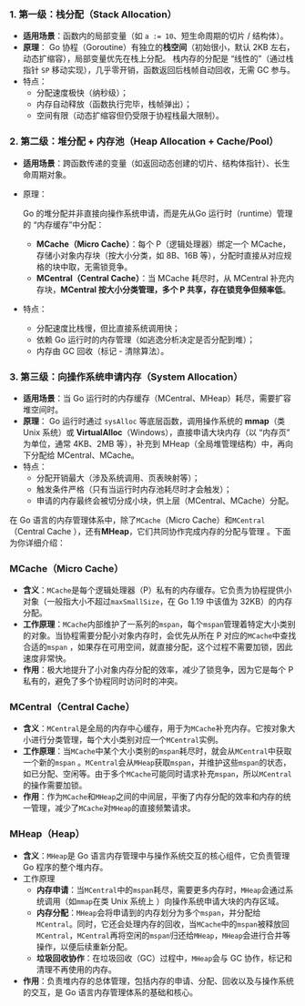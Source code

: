 ### **1. 第一级：栈分配（Stack Allocation）**

- **适用场景**：函数内的局部变量（如 `a := 10`、短生命周期的切片 / 结构体）。
- **原理**：
  Go 协程（Goroutine）有独立的**栈空间**（初始很小，默认 2KB 左右，动态扩缩容），局部变量优先在栈上分配。
  栈内存的分配是 “线性的”（通过栈指针 `SP` 移动实现），几乎零开销，函数返回后栈帧自动回收，无需 GC 参与。
- 特点：
  - 分配速度极快（纳秒级）；
  - 内存自动释放（函数执行完毕，栈帧弹出）；
  - 空间有限（动态扩缩容但仍受限于协程栈最大限制）。

### **2. 第二级：堆分配 + 内存池（Heap Allocation + Cache/Pool）**

- **适用场景**：跨函数传递的变量（如返回动态创建的切片、结构体指针）、长生命周期对象。

- 原理：

  Go 的堆分配并非直接向操作系统申请，而是先从Go 运行时（runtime）管理的 “内存缓存”中分配：

  - **MCache（Micro Cache）**：每个 P（逻辑处理器）绑定一个 MCache，存储小对象内存块（按大小分类，如 8B、16B 等），分配时直接从对应规格的块中取，无需锁竞争。
  - **MCentral（Central Cache）**：当 MCache 耗尽时，从 MCentral 补充内存块，**MCentral 按大小分类管理，多个 P 共享，存在锁竞争但频率低**。

- 特点：

  - 分配速度比栈慢，但比直接系统调用快；
  - 依赖 Go 运行时的内存管理（如逃逸分析决定是否分配到堆）；
  - 内存由 GC 回收（标记 - 清除算法）。

### **3. 第三级：向操作系统申请内存（System Allocation）**

- **适用场景**：当 Go 运行时的内存缓存（MCentral、MHeap）耗尽，需要扩容堆空间时。
- **原理**：
  Go 运行时通过 `sysAlloc` 等底层函数，调用操作系统的 **mmap**（类 Unix 系统）或 **VirtualAlloc**（Windows），直接申请大块内存（以 “内存页” 为单位，通常 4KB、2MB 等），补充到 MHeap（全局堆管理结构）中，再向下分配给 MCentral、MCache。
- 特点：
  - 分配开销最大（涉及系统调用、页表映射等）；
  - 触发条件严格（只有当运行时内存池耗尽时才会触发）；
  - 申请的内存最终会被切分成小块，供上层（MCentral、MCache）分配。

在 Go 语言的内存管理体系中，除了`MCache`（Micro Cache）和`MCentral`（Central Cache ），还有**MHeap**，它们共同协作完成内存的分配与管理 。下面为你详细介绍：

### MCache（Micro Cache）

- **含义**：`MCache`是每个逻辑处理器（P）私有的内存缓存。它负责为协程提供小对象（一般指大小不超过`maxSmallSize`，在 Go 1.19 中该值为 32KB）的内存分配。
- **工作原理**：`MCache`内部维护了一系列的`mspan`，每个`mspan`管理着特定大小类别的对象。当协程需要分配小对象内存时，会优先从所在 P 对应的`MCache`中查找合适的`mspan` ，如果存在可用空间，就直接分配，这个过程不需要加锁，因此速度非常快。
- **作用**：极大地提升了小对象内存分配的效率，减少了锁竞争，因为它是每个 P 私有的，避免了多个协程同时访问时的冲突。

### MCentral（Central Cache）

- **含义**：`MCentral`是全局的内存中心缓存，用于为`MCache`补充内存。它按对象大小进行分类管理，每个大小类别对应一个`MCentral`实例。
- **工作原理**：当`MCache`中某个大小类别的`mspan`耗尽时，就会从`MCentral`中获取一个新的`mspan` 。`MCentral`会从`MHeap`获取`mspan`，并维护这些`mspan`的状态，如已分配、空闲等。由于多个`MCache`可能同时请求补充`mspan`，所以`MCentral`的操作需要加锁。
- **作用**：作为`MCache`和`MHeap`之间的中间层，平衡了内存分配的效率和内存的统一管理，减少了`MCache`对`MHeap`的直接频繁请求。

### MHeap（Heap）

- **含义**：`MHeap`是 Go 语言内存管理中与操作系统交互的核心组件，它负责管理 Go 程序的整个堆内存。
- 工作原理
  - **内存申请**：当`MCentral`中的`mspan`耗尽，需要更多内存时，`MHeap`会通过系统调用（如`mmap`在类 Unix 系统上 ）向操作系统申请大块的内存区域。
  - **内存分配**：`MHeap`会将申请到的内存划分为多个`mspan`，并分配给`MCentral`。同时，它还会处理内存的回收，当`MCache`中的`mspan`被释放回`MCentral`，`MCentral`再将空闲的`mspan`归还给`MHeap`，`MHeap`会进行合并等操作，以便后续重新分配。
  - **垃圾回收协作**：在垃圾回收（GC）过程中，`MHeap`会与 GC 协作，标记和清理不再使用的内存。
- **作用**：负责堆内存的总体管理，包括内存的申请、分配、回收以及与操作系统的交互，是 Go 语言内存管理体系的基础和核心。

